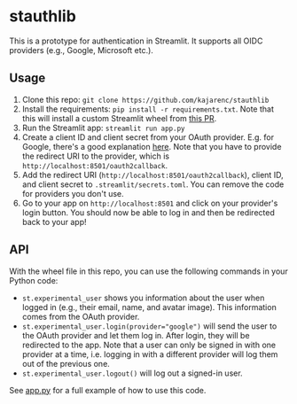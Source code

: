 # stauthlib

This is a prototype for authentication in Streamlit. It supports all OIDC providers (e.g., Google, Microsoft etc.).

## Usage

1. Clone this repo: `git clone https://github.com/kajarenc/stauthlib`
2. Install the requirements: `pip install -r requirements.txt`. Note that this will install a custom Streamlit wheel from [this PR](https://github.com/streamlit/streamlit/pull/8786/files).
3. Run the Streamlit app: `streamlit run app.py`
4. Create a client ID and client secret from your OAuth provider. E.g. for Google, there's a good explanation [here](https://developers.google.com/identity/gsi/web/guides/get-google-api-clientid). Note that you have to provide the redirect URI to the provider, which is `http://localhost:8501/oauth2callback`.
5. Add the redirect URI (`http://localhost:8501/oauth2callback`), client ID, and client secret to `.streamlit/secrets.toml`. You can remove the code for providers you don't use.
6. Go to your app on `http://localhost:8501` and click on your provider's login button. You should now be able to log in and then be redirected back to your app!

## API

With the wheel file in this repo, you can use the following commands in your Python code:

- `st.experimental_user` shows you information about the user when logged in (e.g., their email, name, and avatar image). This information comes from the OAuth provider.
- `st.experimental_user.login(provider="google")` will send the user to the OAuth provider and let them log in. After login, they will be redirected to the app. Note that a user can only be signed in with one provider at a time, i.e. logging in with a different provider will log them out of the previous one.
- `st.experimental_user.logout()` will log out a signed-in user.

See [app.py](https://github.com/kajarenc/stauthlib/blob/main/app.py) for a full example of how to use this code.
